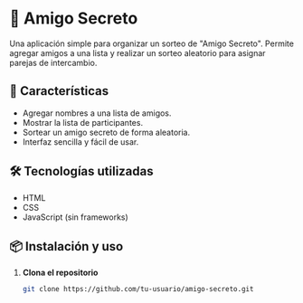 # 🎉 Amigo Secreto

Una aplicación simple para organizar un sorteo de "Amigo Secreto". Permite agregar amigos a una lista y realizar un sorteo aleatorio para asignar parejas de intercambio.

## 🚀 Características

- Agregar nombres a una lista de amigos.
- Mostrar la lista de participantes.
- Sortear un amigo secreto de forma aleatoria.
- Interfaz sencilla y fácil de usar.

## 🛠️ Tecnologías utilizadas

- HTML
- CSS
- JavaScript (sin frameworks)

## 📦 Instalación y uso

1. **Clona el repositorio**  
   ```sh
   git clone https://github.com/tu-usuario/amigo-secreto.git
